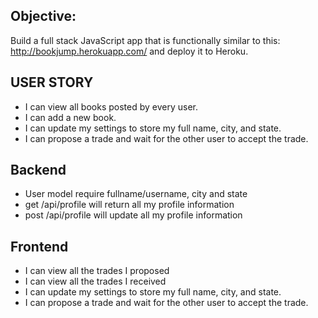 ## Objective: 
Build a full stack JavaScript app that is functionally similar to this: http://bookjump.herokuapp.com/ and deploy it to Heroku.

## USER STORY
+ I can view all books posted by every user.
+ I can add a new book.
+ I can update my settings to store my full name, city, and state.
+ I can propose a trade and wait for the other user to accept the trade.


## Backend
+ User model require fullname/username, city and state
+ get /api/profile will return all my profile information
+ post /api/profile will update all my profile information

## Frontend
<!--+ I can view all books posted by every user.-->
<!--+ I can register-->
<!--+ I can login-->
<!--+ I can search for a new book after loging in-->
<!--+ I can add a new book after login in-->
<!--+ I can view all *my* books-->
+ I can view all the trades I proposed
+ I can view all the trades I received
+ I can update my settings to store my full name, city, and state.
+ I can propose a trade and wait for the other user to accept the trade.
